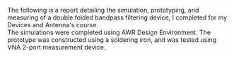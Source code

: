 The following is a report detailing the simulation, prototyping, and measuring of a double folded bandpass filtering device, I completed for my Devices and Antenna's course.\
The simulations were completed using AWR Design Environment.
The prototype was constructed using a soldering iron, and was tested using VNA 2-port measurement device.
